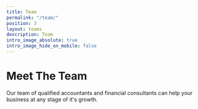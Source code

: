 ```yaml
---
title: Team
permalink: "/team/"
position: 3
layout: teams
description: Team
intro_image_absolute: true
intro_image_hide_on_mobile: false
---
```


# Meet The Team

Our team of qualified accountants and financial consultants can help your business at any stage of it's growth.
